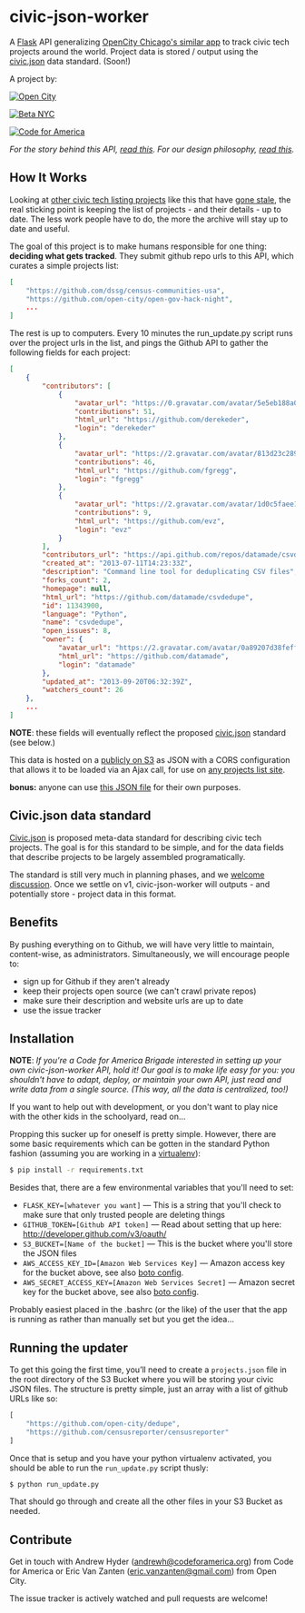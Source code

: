 # civic-json-worker

A [Flask](http://flask.pocoo.org) API generalizing [OpenCity Chicago's similar app](https://github.com/open-city/civic-json-worker) to track civic tech projects around the world. Project data is stored / output using the [civic.json](https://github.com/BetaNYC/civic.json) data standard. (Soon!)

A project by:

<a href="http://opencityapps.org"><img src="http://opengovhacknight.org/images/sponsors/open-city-sm.jpg" alt="Open City"></a>

<a href="http://betanyc.org"><img src="http://betanyc.us/images/apple70Gray.png" alt="Beta NYC"></a>

<a href="http://codeforamerica.com"><img src="http://codeforamerica.org/assets/logo.png" alt="Code for America"></a>


*For the story behind this API, [read this](https://hackpad.com/Civic.json-planning-meeting-EusFEMPgMio#:h=Chicago's-Open-Gov-Hack-Night-). For our design philosophy, [read this](https://hackpad.com/Civic.json-planning-meeting-EusFEMPgMio#:h=Civic-json-worker:-way-forward).*

## How It Works

Looking at [other civic tech listing projects](http://commons.codeforamerica.org/) like this that have [gone stale](http://digital.cityofchicago.org/index.php/open-data-applications/), the real sticking point is keeping the list of projects - and their details - up to date. The less work people have to do, the more the archive will stay up to date and useful.

The goal of this project is to make humans responsible for one thing: __deciding what gets tracked__. They submit github repo urls to this API, which curates a simple projects list:

```json
[
    "https://github.com/dssg/census-communities-usa",
    "https://github.com/open-city/open-gov-hack-night",
    ...
]
```

The rest is up to computers. Every 10 minutes the run_update.py script runs over the project urls in the list, and pings the Github API to gather the following fields for each project:

``` json
[
    {
        "contributors": [
            {
                "avatar_url": "https://0.gravatar.com/avatar/5e5eb188a0e4d3a7c8f38ee0fc3a6cbd?d=https%3A%2F%2Fidenticons.github.com%2Fd8c3ef3ed05a213a7225bf5e6e46101a.png", 
                "contributions": 51, 
                "html_url": "https://github.com/derekeder", 
                "login": "derekeder"
            }, 
            {
                "avatar_url": "https://2.gravatar.com/avatar/813d23c289052af417387a9270d0da31?d=https%3A%2F%2Fidenticons.github.com%2Ffa9357bb22fd993fc9795619c7e1d4f7.png", 
                "contributions": 46, 
                "html_url": "https://github.com/fgregg", 
                "login": "fgregg"
            }, 
            {
                "avatar_url": "https://2.gravatar.com/avatar/1d0c5faee140af87d7d6967bc946ecc6?d=https%3A%2F%2Fidenticons.github.com%2F44e80db9ed8527f429c969e804432b0f.png", 
                "contributions": 9, 
                "html_url": "https://github.com/evz", 
                "login": "evz"
            }
        ], 
        "contributors_url": "https://api.github.com/repos/datamade/csvdedupe/contributors", 
        "created_at": "2013-07-11T14:23:33Z", 
        "description": "Command line tool for deduplicating CSV files", 
        "forks_count": 2, 
        "homepage": null, 
        "html_url": "https://github.com/datamade/csvdedupe", 
        "id": 11343900, 
        "language": "Python", 
        "name": "csvdedupe", 
        "open_issues": 8, 
        "owner": {
            "avatar_url": "https://2.gravatar.com/avatar/0a89207d38feff1dcd938bdc1e4a9b5e?d=https%3A%2F%2Fidenticons.github.com%2F3424042f8cb2b04950903794ad9c8daf.png", 
            "html_url": "https://github.com/datamade", 
            "login": "datamade"
        }, 
        "updated_at": "2013-09-20T06:32:39Z", 
        "watchers_count": 26
    },
    ...
]
```

**NOTE**: these fields will eventually reflect the proposed [civic.json](https://github.com/BetaNYC/civic.json) standard (see below.)

This data is hosted on a [publicly on S3](https://s3-us-west-2.amazonaws.com/project-list/projects.json) as JSON with a CORS configuration that allows it to be loaded via 
an Ajax call, for use on [any projects list site](http://opengovhacknight.org/projects.html).

__bonus:__ anyone can use [this JSON
file](https://s3-us-west-2.amazonaws.com/project-list/project_details.json) for their
own purposes.

## Civic.json data standard
[Civic.json](https://github.com/BetaNYC/civic.json) is proposed meta-data standard for describing civic tech projects. The goal is for this standard to be simple, and for the data fields that describe projects to be largely assembled programatically.

The standard is still very much in planning phases, and we [welcome discussion](https://github.com/BetaNYC/civic.json/issues). Once we settle on v1, civic-json-worker will outputs - and potentially store - project data in this format.


## Benefits

By pushing everything on to Github, we will have very little to maintain, content-wise, as administrators. Simultaneously, we will encourage people to:

* sign up for Github if they aren't already
* keep their projects open source (we can't crawl private repos)
* make sure their description and website urls are up to date
* use the issue tracker

## Installation

**NOTE**: *If you're a Code for America Brigade interested in setting up your own civic-json-worker API, hold it! Our goal is to make life easy for you: you shouldn't have to adapt, deploy, or maintain your own API, just read and write data from a single source. (This way, all the data is centralized, too!)*

If you want to help out with development, or you don't want to play nice with the other kids in the schoolyard, read on...

Propping this sucker up for oneself is pretty simple. However, there are some basic requirements which can be gotten 
in the standard Python fashion (assuming you are working in a [virtualenv](https://pypi.python.org/pypi/virtualenv)):

``` bash
$ pip install -r requirements.txt
```

Besides that, there are a few environmental variables that you'll need to set:

* `FLASK_KEY=[whatever you want]` — This is a string that you'll check to make sure that only trusted people are deleting things
* `GITHUB_TOKEN=[Github API token]` — Read about setting that up here: http://developer.github.com/v3/oauth/
* `S3_BUCKET=[Name of the bucket]` — This is the bucket where you'll store the JSON files
* `AWS_ACCESS_KEY_ID=[Amazon Web Services Key]` — Amazon access key for the bucket above, see also [boto config](https://code.google.com/p/boto/wiki/BotoConfig).
* `AWS_SECRET_ACCESS_KEY=[Amazon Web Services Secret]` — Amazon secret key for the bucket above, see also [boto config](https://code.google.com/p/boto/wiki/BotoConfig).

Probably easiest placed in the .bashrc (or the like) of 
the user that the app is running as rather than manually set but you get the idea...

## Running the updater

To get this going the first time, you’ll need to create a ``projects.json`` file
in the root directory of the S3 Bucket where you will be storing your civic
JSON files. The structure is pretty simple, just an array with a list of github
URLs like so:

``` javascript
[
    "https://github.com/open-city/dedupe",
    "https://github.com/censusreporter/censusreporter"
]
```

Once that is setup and you have your python virtualenv activated, you should be
able to run the ``run_update.py`` script thusly:

``` bash 
$ python run_update.py
```

That should go through and create all the other files in your S3 Bucket as
needed.

## Contribute

Get in touch with Andrew Hyder ([andrewh@codeforamerica.org](andrewh@codeforamerica.org)) from Code for America or Eric Van Zanten ([eric.vanzanten@gmail.com](eric.vanzanten@gmail.com)) from Open City.

The issue tracker is actively watched and pull requests are welcome!
